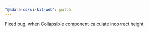 ```yaml
---
"@adara-cs/ui-kit-web": patch
---
```


Fixed bug, when Collapsible component calculate incorrect height

